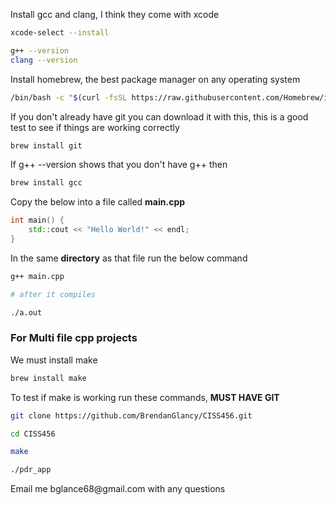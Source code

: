 Install gcc and clang, I think they come with xcode

```bash
xcode-select --install

g++ --version
clang --version
```

Install homebrew, the best package manager on any operating system

```bash
/bin/bash -c "$(curl -fsSL https://raw.githubusercontent.com/Homebrew/install/HEAD/install.sh)"
```

If you don't already have git you can download it with this, this is a good test to see if things are working correctly

```bash
brew install git
```

If g++ --version shows that you don't have g++ then
```bash
brew install gcc
```

Copy the below into a file called **main.cpp**

```cpp
int main() {
    std::cout << "Hello World!" << endl;
}
```

In the same **directory** as that file run the below command

```bash
g++ main.cpp

# after it compiles 

./a.out
```

### For Multi file cpp projects

We must install make

```bash
brew install make
```

To test if make is working run these commands, **MUST HAVE GIT**

```bash
git clone https://github.com/BrendanGlancy/CISS456.git

cd CISS456 

make

./pdr_app
```

<footer>
    Email me bglance68@gmail.com with any questions
</footer>
